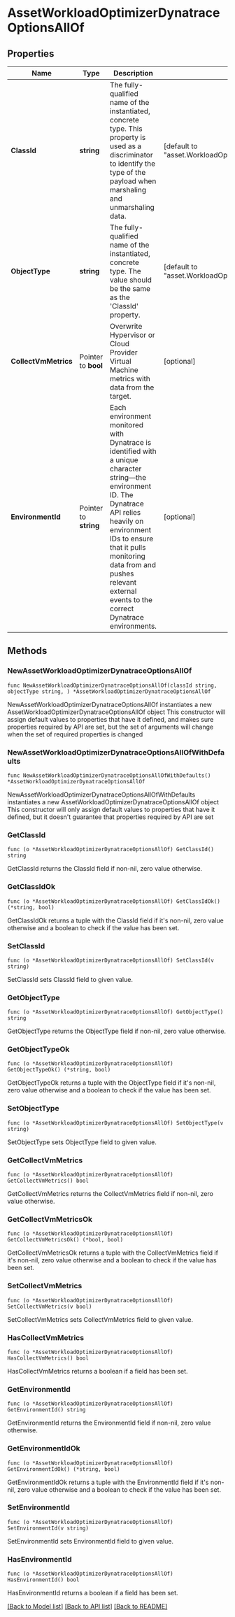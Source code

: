 # AssetWorkloadOptimizerDynatraceOptionsAllOf

## Properties

Name | Type | Description | Notes
------------ | ------------- | ------------- | -------------
**ClassId** | **string** | The fully-qualified name of the instantiated, concrete type. This property is used as a discriminator to identify the type of the payload when marshaling and unmarshaling data. | [default to "asset.WorkloadOptimizerDynatraceOptions"]
**ObjectType** | **string** | The fully-qualified name of the instantiated, concrete type. The value should be the same as the &#39;ClassId&#39; property. | [default to "asset.WorkloadOptimizerDynatraceOptions"]
**CollectVmMetrics** | Pointer to **bool** | Overwrite Hypervisor or Cloud Provider Virtual Machine metrics with data from the target. | [optional] 
**EnvironmentId** | Pointer to **string** | Each environment monitored with Dynatrace is identified with a unique character string—the environment ID. The Dynatrace API relies heavily on environment IDs to ensure that it pulls monitoring data from and pushes relevant external events to the correct Dynatrace environments. | [optional] 

## Methods

### NewAssetWorkloadOptimizerDynatraceOptionsAllOf

`func NewAssetWorkloadOptimizerDynatraceOptionsAllOf(classId string, objectType string, ) *AssetWorkloadOptimizerDynatraceOptionsAllOf`

NewAssetWorkloadOptimizerDynatraceOptionsAllOf instantiates a new AssetWorkloadOptimizerDynatraceOptionsAllOf object
This constructor will assign default values to properties that have it defined,
and makes sure properties required by API are set, but the set of arguments
will change when the set of required properties is changed

### NewAssetWorkloadOptimizerDynatraceOptionsAllOfWithDefaults

`func NewAssetWorkloadOptimizerDynatraceOptionsAllOfWithDefaults() *AssetWorkloadOptimizerDynatraceOptionsAllOf`

NewAssetWorkloadOptimizerDynatraceOptionsAllOfWithDefaults instantiates a new AssetWorkloadOptimizerDynatraceOptionsAllOf object
This constructor will only assign default values to properties that have it defined,
but it doesn't guarantee that properties required by API are set

### GetClassId

`func (o *AssetWorkloadOptimizerDynatraceOptionsAllOf) GetClassId() string`

GetClassId returns the ClassId field if non-nil, zero value otherwise.

### GetClassIdOk

`func (o *AssetWorkloadOptimizerDynatraceOptionsAllOf) GetClassIdOk() (*string, bool)`

GetClassIdOk returns a tuple with the ClassId field if it's non-nil, zero value otherwise
and a boolean to check if the value has been set.

### SetClassId

`func (o *AssetWorkloadOptimizerDynatraceOptionsAllOf) SetClassId(v string)`

SetClassId sets ClassId field to given value.


### GetObjectType

`func (o *AssetWorkloadOptimizerDynatraceOptionsAllOf) GetObjectType() string`

GetObjectType returns the ObjectType field if non-nil, zero value otherwise.

### GetObjectTypeOk

`func (o *AssetWorkloadOptimizerDynatraceOptionsAllOf) GetObjectTypeOk() (*string, bool)`

GetObjectTypeOk returns a tuple with the ObjectType field if it's non-nil, zero value otherwise
and a boolean to check if the value has been set.

### SetObjectType

`func (o *AssetWorkloadOptimizerDynatraceOptionsAllOf) SetObjectType(v string)`

SetObjectType sets ObjectType field to given value.


### GetCollectVmMetrics

`func (o *AssetWorkloadOptimizerDynatraceOptionsAllOf) GetCollectVmMetrics() bool`

GetCollectVmMetrics returns the CollectVmMetrics field if non-nil, zero value otherwise.

### GetCollectVmMetricsOk

`func (o *AssetWorkloadOptimizerDynatraceOptionsAllOf) GetCollectVmMetricsOk() (*bool, bool)`

GetCollectVmMetricsOk returns a tuple with the CollectVmMetrics field if it's non-nil, zero value otherwise
and a boolean to check if the value has been set.

### SetCollectVmMetrics

`func (o *AssetWorkloadOptimizerDynatraceOptionsAllOf) SetCollectVmMetrics(v bool)`

SetCollectVmMetrics sets CollectVmMetrics field to given value.

### HasCollectVmMetrics

`func (o *AssetWorkloadOptimizerDynatraceOptionsAllOf) HasCollectVmMetrics() bool`

HasCollectVmMetrics returns a boolean if a field has been set.

### GetEnvironmentId

`func (o *AssetWorkloadOptimizerDynatraceOptionsAllOf) GetEnvironmentId() string`

GetEnvironmentId returns the EnvironmentId field if non-nil, zero value otherwise.

### GetEnvironmentIdOk

`func (o *AssetWorkloadOptimizerDynatraceOptionsAllOf) GetEnvironmentIdOk() (*string, bool)`

GetEnvironmentIdOk returns a tuple with the EnvironmentId field if it's non-nil, zero value otherwise
and a boolean to check if the value has been set.

### SetEnvironmentId

`func (o *AssetWorkloadOptimizerDynatraceOptionsAllOf) SetEnvironmentId(v string)`

SetEnvironmentId sets EnvironmentId field to given value.

### HasEnvironmentId

`func (o *AssetWorkloadOptimizerDynatraceOptionsAllOf) HasEnvironmentId() bool`

HasEnvironmentId returns a boolean if a field has been set.


[[Back to Model list]](../README.md#documentation-for-models) [[Back to API list]](../README.md#documentation-for-api-endpoints) [[Back to README]](../README.md)


